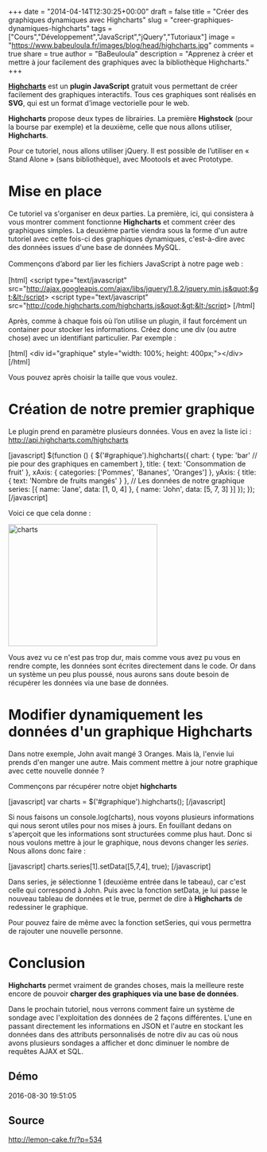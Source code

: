 +++
date = "2014-04-14T12:30:25+00:00"
draft = false
title = "Créer des graphiques dynamiques avec Highcharts"
slug = "creer-graphiques-dynamiques-highcharts"
tags = ["Cours","Développement","JavaScript","jQuery","Tutoriaux"]
image = "https://www.babeuloula.fr/images/blog/head/highcharts.jpg"
comments = true
share = true
author = "BaBeuloula"
description = "Apprenez à créer et mettre à jour facilement des graphiques avec la bibliothèque Highcharts."
+++

<a title="Highcharts" href="http://www.highcharts.com/" target="_blank"><strong>Highcharts</strong></a> est un <strong>plugin JavaScript</strong> gratuit vous permettant de créer facilement des graphiques interactifs. Tous ces graphiques sont réalisés en <strong>SVG</strong>, qui est un format d’image vectorielle pour le web.

<strong>Highcharts</strong> propose deux types de librairies. La première <strong>Highstock</strong> (pour la bourse par exemple) et la deuxième, celle que nous allons utiliser, <strong>Highcharts</strong>.

Pour ce tutoriel, nous allons utiliser jQuery. Il est possible de l’utiliser en « Stand Alone » (sans bibliothèque), avec Mootools et avec Prototype.

<div class="read-more"><!--more--></div>

<h1>Mise en place</h1>

Ce tutoriel va s'organiser en deux parties. La première, ici, qui consistera à vous montrer comment fonctionne <strong>Highcharts</strong> et comment créer des graphiques simples. La deuxième partie viendra sous la forme d'un autre tutoriel avec cette fois-ci des graphiques dynamiques, c'est-à-dire avec des données issues d'une base de données MySQL.

<span style="line-height: 1.5em;">Commençons d’abord par lier les fichiers JavaScript à notre page web :</span>

[html]
&lt;script type=&quot;text/javascript&quot; src=&quot;http://ajax.googleapis.com/ajax/libs/jquery/1.8.2/jquery.min.js&quot;&gt;&lt;/script&gt;
&lt;script type=&quot;text/javascript&quot; src=&quot;http://code.highcharts.com/highcharts.js&quot;&gt;&lt;/script&gt;
[/html]

Après, comme à chaque fois où l’on utilise un plugin, il faut forcément un container pour stocker les informations. Créez donc une div (ou autre chose) avec un identifiant particulier. Par exemple :

[html]
&lt;div id=&quot;graphique&quot; style=&quot;width: 100%; height: 400px;&quot;&gt;&lt;/div&gt;
[/html]

Vous pouvez après choisir la taille que vous voulez.

<h1>Création de notre premier graphique</h1>

Le plugin prend en paramètre plusieurs données. Vous en avez la liste ici : <a href="http://api.highcharts.com/highcharts" target="_blank">http://api.highcharts.com/highcharts</a>

[javascript]
$(function () {
    $('#graphique').highcharts({
        chart: {
            type: 'bar' // pie pour des graphiques en camembert
        },
        title: {
            text: 'Consommation de fruit'
        },
        xAxis: {
            categories: ['Pommes', 'Bananes', 'Oranges']
        },
        yAxis: {
            title: {
                text: 'Nombre de fruits mangés'
            }
        },
        // Les données de notre graphique
        series: [{
            name: 'Jane',
            data: [1, 0, 4]
        }, {
            name: 'John',
            data: [5, 7, 3]
        }]
    });
});
[/javascript]

Voici ce que cela donne :

<a href="//babeuloula.fr/images/lemoncake/charts-300x245.png"><img class="size-medium wp-image-389 aligncenter" alt="charts" src="//babeuloula.fr/images/lemoncake/charts-300x245.png" width="300" height="245" /></a>

Vous avez vu ce n'est pas trop dur, mais comme vous avez pu vous en rendre compte, les données sont écrites directement dans le code. Or dans un système un peu plus poussé, nous aurons sans doute besoin de récupérer les données via une base de données.

<h1>Modifier dynamiquement les données d'un graphique Highcharts</h1>

Dans notre exemple, John avait mangé 3 Oranges. Mais là, l'envie lui prends d'en manger une autre. Mais comment mettre à jour notre graphique avec cette nouvelle donnée ?

Commençons par récupérer notre objet <strong>highcharts</strong>

[javascript]
var charts = $('#graphique').highcharts();
[/javascript]

Si nous faisons un console.log(charts), nous voyons plusieurs informations qui nous seront utiles pour nos mises à jours. En fouillant dedans on s'aperçoit que les informations sont structurées comme plus haut. Donc si nous voulons mettre à jour le graphique, nous devons changer les <em>series</em>. Nous allons donc faire :

[javascript]
charts.series[1].setData([5,7,4], true);
[/javascript]

Dans series, je sélectionne 1 (deuxième entrée dans le tabeau), car c'est celle qui correspond à John. Puis avec la fonction setData, je lui passe le nouveau tableau de données et le true, permet de dire à <strong>Highcharts</strong> de redessiner le graphique.

Pour pouvez faire de même avec la fonction setSeries, qui vous permettra de rajouter une nouvelle personne.

<h1>Conclusion</h1>

<strong>Highcharts</strong> permet vraiment de grandes choses, mais la meilleure reste encore de pouvoir <strong>charger des graphiques via une base de données</strong>.

Dans le prochain tutoriel, nous verrons comment faire un système de sondage avec l'exploitation des données de 2 façons différentes. L'une en passant directement les informations en JSON et l'autre en stockant les données dans des attributs personnalisés de notre div au cas où nous avons plusieurs sondages a afficher et donc diminuer le nombre de requêtes AJAX et SQL.
## Démo

2016-08-30 19:51:05
## Source

http://lemon-cake.fr/?p=534